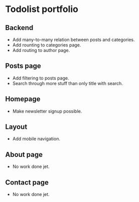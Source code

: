 <h1>Todolist portfolio</h1>

<h2>Backend</h2>
<ul>
<li> Add many-to-many relation between posts and categories.</li>
<li> Add rounting to categories page.</li>
<li> Add routing to author page.</li>
</ul>

<h2>Posts page</h2>
<ul>
<li> Add filtering to posts page.</li>
<li> Search through more stuff than only title with search.</li>
</ul>

<h2>Homepage</h2>
<ul>
<li> Make newsletter signup possible.</li>
</ul>

<h2>Layout</h2>
<ul>
<li> Add mobile navigation.</li>
</ul>

<h2>About page</h2>
<ul>
<li> No work done jet.</li>
</ul>

<h2>Contact page</h2>
<ul>
<li> No work done jet.</li>
</ul>
